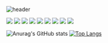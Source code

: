 ![header](https://capsule-render.vercel.app/api?type=venom&color=gradient&height=300&section=header&text=Welcome%20to-nl-yooodleee's%20Github!%20%F0%9F%A4%97)

<img src="https://img.shields.io/badge/Python-3776AB?style=flat-square&logo=Python&logoColor=white"/>
<img src="https://img.shields.io/badge/C++-00599C?style=flat-square&logo=C++&logoColor=white"/>
<img src="https://img.shields.io/badge/C-A8B9CC?style=flat-square&logo=C&logoColor=white"/>
<img src="https://img.shields.io/badge/PyTorch-EE4C2C?style=flat-square&logo=PyTorch&logoColor=white"/>
<img src="https://img.shields.io/badge/TensorFlow-FF6F00?style=flat-square&logo=TensorFlow&logoColor=white"/>
<img src="https://img.shields.io/badge/Scikit-learn-F7931E?style=flat-square&logo=Scikit-learn&logoColor=white"/>
<img src="https://img.shields.io/badge/NumPy-013243?style=flat-square&logo=NumPy&logoColor=white"/>
<img src="https://img.shields.io/badge/Jupyter-F37626?style=flat-square&logo=Jupyter&logoColor=white"/>
<img src="https://img.shields.io/badge/GitHub-181717?style=flat-square&logo=GitHub&logoColor=white"/>

![Anurag's GitHub stats](https://github-readme-stats.vercel.app/api?username=yooodleee&show_icons=true&theme=transparent)
[![Top Langs](https://github-readme-stats.vercel.app/api/top-langs/?username=yooodleee&langs_count=5&layout=compact)](https://github.com/yooodleee/github-readme-stats)
